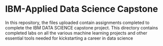 # IBM-Applied Data Science Capstone
In this repository, the files uploaded contain assignments completed to complete the IBM DATA SCIENCE capstone project.
This directory contains completed labs on all the various machine learning projects and other essential tools needed for kickstarting a career in data science
